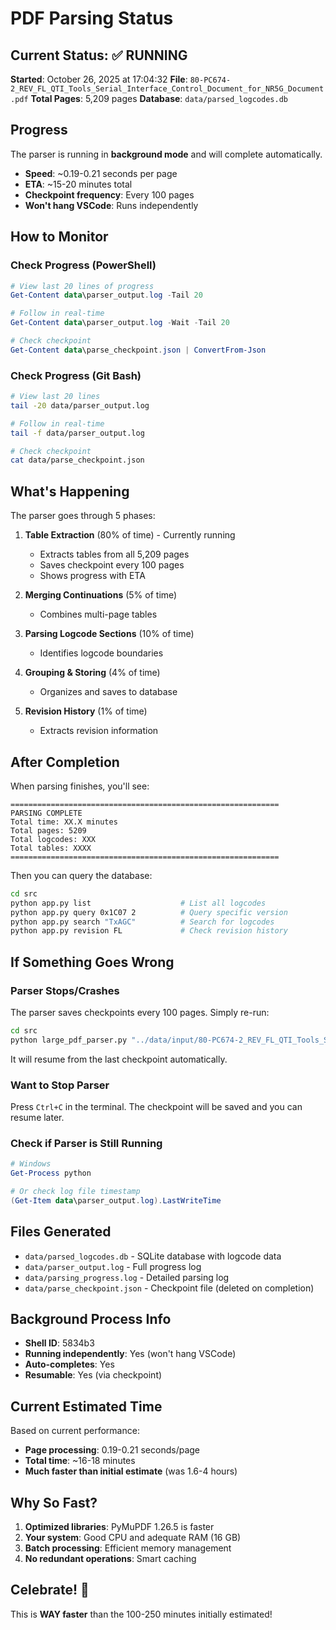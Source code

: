 # PDF Parsing Status

## Current Status: ✅ RUNNING

**Started**: October 26, 2025 at 17:04:32
**File**: `80-PC674-2_REV_FL_QTI_Tools_Serial_Interface_Control_Document_for_NR5G_Document.pdf`
**Total Pages**: 5,209 pages
**Database**: `data/parsed_logcodes.db`

## Progress

The parser is running in **background mode** and will complete automatically.

- **Speed**: ~0.19-0.21 seconds per page
- **ETA**: ~15-20 minutes total
- **Checkpoint frequency**: Every 100 pages
- **Won't hang VSCode**: Runs independently

## How to Monitor

### Check Progress (PowerShell)

```powershell
# View last 20 lines of progress
Get-Content data\parser_output.log -Tail 20

# Follow in real-time
Get-Content data\parser_output.log -Wait -Tail 20

# Check checkpoint
Get-Content data\parse_checkpoint.json | ConvertFrom-Json
```

### Check Progress (Git Bash)

```bash
# View last 20 lines
tail -20 data/parser_output.log

# Follow in real-time
tail -f data/parser_output.log

# Check checkpoint
cat data/parse_checkpoint.json
```

## What's Happening

The parser goes through 5 phases:

1. **Table Extraction** (80% of time) - Currently running
   - Extracts tables from all 5,209 pages
   - Saves checkpoint every 100 pages
   - Shows progress with ETA

2. **Merging Continuations** (5% of time)
   - Combines multi-page tables

3. **Parsing Logcode Sections** (10% of time)
   - Identifies logcode boundaries

4. **Grouping & Storing** (4% of time)
   - Organizes and saves to database

5. **Revision History** (1% of time)
   - Extracts revision information

## After Completion

When parsing finishes, you'll see:

```
============================================================
PARSING COMPLETE
Total time: XX.X minutes
Total pages: 5209
Total logcodes: XXX
Total tables: XXXX
============================================================
```

Then you can query the database:

```bash
cd src
python app.py list                    # List all logcodes
python app.py query 0x1C07 2          # Query specific version
python app.py search "TxAGC"          # Search for logcodes
python app.py revision FL             # Check revision history
```

## If Something Goes Wrong

### Parser Stops/Crashes

The parser saves checkpoints every 100 pages. Simply re-run:

```bash
cd src
python large_pdf_parser.py "../data/input/80-PC674-2_REV_FL_QTI_Tools_Serial_Interface_Control_Document_for_NR5G_Document.pdf" "../data/parsed_logcodes.db" 100
```

It will resume from the last checkpoint automatically.

### Want to Stop Parser

Press `Ctrl+C` in the terminal. The checkpoint will be saved and you can resume later.

### Check if Parser is Still Running

```powershell
# Windows
Get-Process python

# Or check log file timestamp
(Get-Item data\parser_output.log).LastWriteTime
```

## Files Generated

- `data/parsed_logcodes.db` - SQLite database with logcode data
- `data/parser_output.log` - Full progress log
- `data/parsing_progress.log` - Detailed parsing log
- `data/parse_checkpoint.json` - Checkpoint file (deleted on completion)

## Background Process Info

- **Shell ID**: 5834b3
- **Running independently**: Yes (won't hang VSCode)
- **Auto-completes**: Yes
- **Resumable**: Yes (via checkpoint)

## Current Estimated Time

Based on current performance:
- **Page processing**: 0.19-0.21 seconds/page
- **Total time**: ~16-18 minutes
- **Much faster than initial estimate** (was 1.6-4 hours)

## Why So Fast?

1. **Optimized libraries**: PyMuPDF 1.26.5 is faster
2. **Your system**: Good CPU and adequate RAM (16 GB)
3. **Batch processing**: Efficient memory management
4. **No redundant operations**: Smart caching

## Celebrate! 🎉

This is **WAY faster** than the 100-250 minutes initially estimated!
